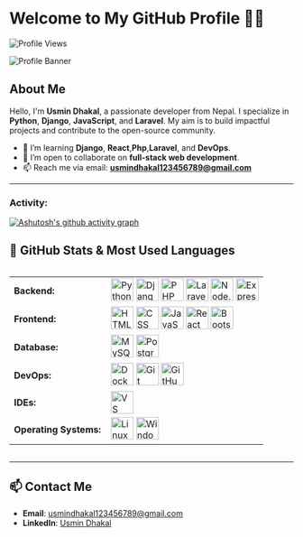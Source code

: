 # Welcome to My GitHub Profile 👨‍💻
<p align = "left">
	<img src = "https://komarev.com/ghpvc/?username=UsminDhakal&style=plastic&color=blueviolet" alt = "Profile Views"/>
</p>

![Profile Banner](https://media.licdn.com/dms/image/v2/D4D16AQHIA_G8_SsnTw/profile-displaybackgroundimage-shrink_350_1400/profile-displaybackgroundimage-shrink_350_1400/0/1736602756089?e=1747267200&v=beta&t=oFVWiY2GzUzHqG_0LPIR_rsFAKc1tinLklQskF6SHAY)

## About Me
Hello, I'm **Usmin Dhakal**, a passionate developer from Nepal. I specialize in **Python**, **Django**, **JavaScript**, and **Laravel**. My aim is to build impactful projects and contribute to the open-source community.

- 🌱 I’m learning **Django**, **React**,**Php**,**Laravel**,  and **DevOps**.
- 👯 I’m open to collaborate on **full-stack web development**.
- 📫 Reach me via email: **usmindhakal123456789@gmail.com**

---
<h3 align="left">Activity:</h3>

[![Ashutosh's github activity graph](https://github-readme-activity-graph.vercel.app/graph?username=UsminDhakal&bg_color=100f0f&color=4c5e9e&line=4c569e&point=403e41&area=true&hide_border=true)](https://github.com/ashutosh00710/github-readme-activity-graph)










## 🚀 GitHub Stats & Most Used Languages

<div style="display: flex; justify-content: space-between; flex-wrap: wrap;">
    <div style="flex: 2; min-width: 300px;">
        <table style="width: 100%; border-collapse: collapse;">
            <tr>
                <td style="font-weight: bold; padding-right: 10px; vertical-align: middle;">Backend:</td>
                <td>
                    <img height="40" src="https://skillicons.dev/icons?i=python" alt="Python" />
                    <img height="40" src="https://skillicons.dev/icons?i=django" alt="Django" />
                    <img height="40" src="https://skillicons.dev/icons?i=php" alt="PHP" />
                    <img height="40" src="https://skillicons.dev/icons?i=laravel" alt="Laravel" />
                    <img height="40" src="https://skillicons.dev/icons?i=nodejs" alt="Node.js" />
                    <img height="40" src="https://skillicons.dev/icons?i=express" alt="Express.js" />
                </td>
            </tr>
            <tr>
                <td style="font-weight: bold; padding-right: 10px; vertical-align: middle;">Frontend:</td>
                <td>
                    <img height="40" src="https://skillicons.dev/icons?i=html" alt="HTML" />
                    <img height="40" src="https://skillicons.dev/icons?i=css" alt="CSS" />
                    <img height="40" src="https://skillicons.dev/icons?i=js" alt="JavaScript" />
                    <img height="40" src="https://skillicons.dev/icons?i=react" alt="React" />
                    <img height="40" src="https://skillicons.dev/icons?i=bootstrap" alt="Bootstrap" />
                </td>
            </tr>
            <tr>
                <td style="font-weight: bold; padding-right: 10px; vertical-align: middle;">Database:</td>
                <td>
                    <img height="40" src="https://skillicons.dev/icons?i=mysql" alt="MySQL" />
                    <img height="40" src="https://skillicons.dev/icons?i=postgresql" alt="PostgreSQL" />
                </td>
            </tr>
            <tr>
                <td style="font-weight: bold; padding-right: 10px; vertical-align: middle;">DevOps:</td>
                <td>
                    <img height="40" src="https://skillicons.dev/icons?i=docker" alt="Docker" />
                    <img height="40" src="https://skillicons.dev/icons?i=git" alt="Git" />
                    <img height="40" src="https://skillicons.dev/icons?i=github" alt="GitHub" />
                </td>
            </tr>
            <tr>
                <td style="font-weight: bold; padding-right: 10px; vertical-align: middle;">IDEs:</td>
                <td>
                    <img height="40" src="https://skillicons.dev/icons?i=vscode" alt="VS Code" />
                </td>
            </tr>
            <tr>
                <td style="font-weight: bold; padding-right: 10px; vertical-align: middle;">Operating Systems:</td>
                <td>
                    <img height="40" src="https://skillicons.dev/icons?i=linux" alt="Linux" />
                    <img height="40" src="https://skillicons.dev/icons?i=windows" alt="Windows" />
                </td>
            </tr>
        </table>
    </div>
</div>




---

## 📫 Contact Me
- **Email**: usmindhakal123456789@gmail.com
- **LinkedIn**: [Usmin Dhakal](https://www.linkedin.com/in/usmin-dhakal-011120282/)
